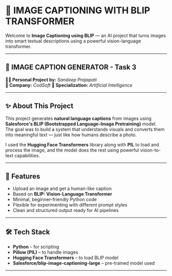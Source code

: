 # 🚀 IMAGE CAPTIONING WITH BLIP TRANSFORMER  

Welcome to **Image Captioning using BLIP** — an AI project that turns images into smart textual descriptions using a powerful vision-language transformer.

---

## 🌄 IMAGE CAPTION GENERATOR - Task 3 

**👨‍💻 Personal Project by:** *Sandeep Prajapati*  
**🏢 Company:** *CodSoft*
**🔬 Specialization:** *Artificial Intelligence*

---

## ✨ About This Project  

This project generates **natural language captions** from images using **Salesforce's BLIP (Bootstrapped Language-Image Pretraining)** model.  
The goal was to build a system that understands visuals and converts them into meaningful text — just like how humans describe a photo.  

I used the **Hugging Face Transformers** library along with **PIL** to load and process the image, and the model does the rest using powerful vision-to-text capabilities.

---

## 📜 Features  

- Upload an image and get a human-like caption  
- Based on **BLIP: Vision-Language Transformer**  
- Minimal, beginner-friendly Python code  
- Flexible for experimenting with different prompt styles  
- Clean and structured output ready for AI pipelines  

---

## 🛠 Tech Stack  

- **Python** – for scripting  
- **Pillow (PIL)** – to handle images  
- **Hugging Face Transformers** – to load BLIP model  
- **Salesforce/blip-image-captioning-large** – pre-trained model used

---

